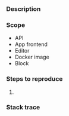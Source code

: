 ### Description

<!-- Add a textual description of the bug. -->
<!-- If this is a graphical bug, please add screenshots. 🙂  -->

### Scope

<!-- Remove the ones that don’t apply. -->

- API
- App frontend
- Editor
- Docker image
- Block

### Steps to reproduce

<!-- Add a step by step guide describing how to trigger this bug. -->

1.

### Stack trace

<!-- Paste a stack trace below (if any). -->

```js
```
